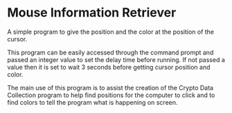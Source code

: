 # Mouse Information Retriever 
A simple program to give the position and the color at the position of the cursor.

This program can be easily accessed through the command prompt and passed an integer value to set the delay time before running. If not passed a value then it is set to wait 3 seconds before getting cursor position and color.

The main use of this program is to assist the creation of the Crypto Data Collection program to help find positions for the computer to click and to find colors to tell the program what is happening on screen.
